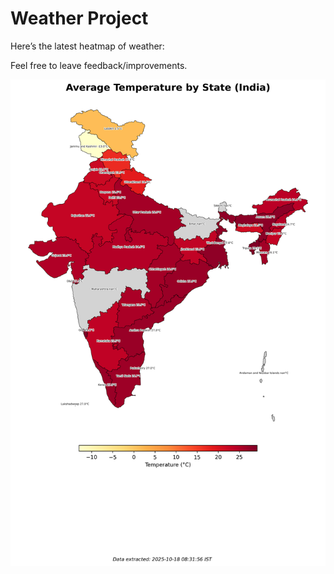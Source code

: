 # Weather Project

Here’s the latest heatmap of weather:

Feel free to leave feedback/improvements.

![India Heatmap](docs/assets/india_heatmap.png?v=F30327)
